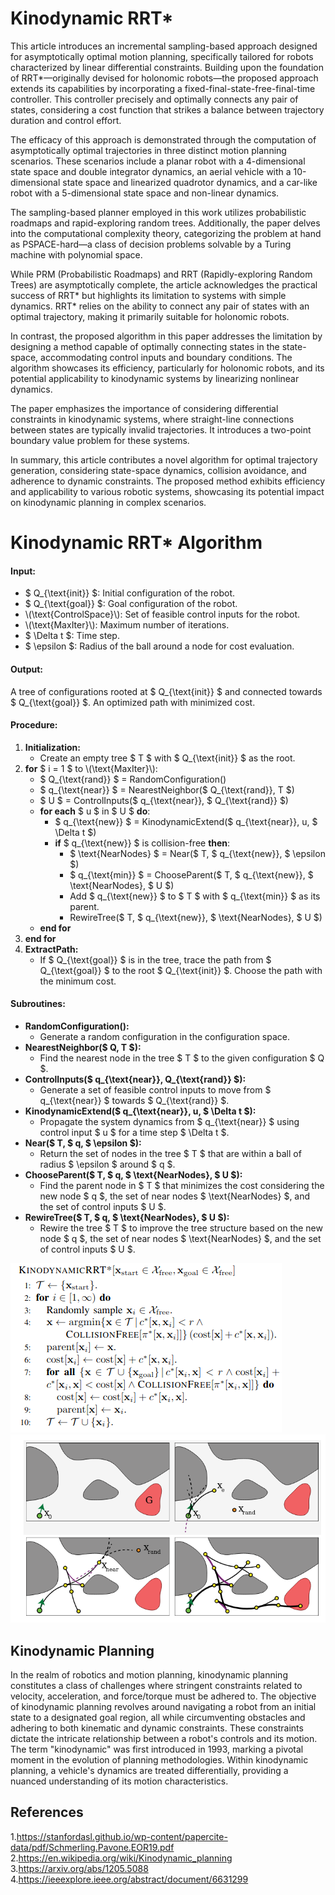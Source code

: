 # Kinodynamic RRT*
This article introduces an incremental sampling-based approach designed for asymptotically optimal motion planning, specifically tailored for robots characterized by linear differential constraints. Building upon the foundation of RRT*—originally devised for holonomic robots—the proposed approach extends its capabilities by incorporating a fixed-final-state-free-final-time controller. This controller precisely and optimally connects any pair of states, considering a cost function that strikes a balance between trajectory duration and control effort.

The efficacy of this approach is demonstrated through the computation of asymptotically optimal trajectories in three distinct motion planning scenarios. These scenarios include a planar robot with a 4-dimensional state space and double integrator dynamics, an aerial vehicle with a 10-dimensional state space and linearized quadrotor dynamics, and a car-like robot with a 5-dimensional state space and non-linear dynamics.

The sampling-based planner employed in this work utilizes probabilistic roadmaps and rapid-exploring random trees. Additionally, the paper delves into the computational complexity theory, categorizing the problem at hand as PSPACE-hard—a class of decision problems solvable by a Turing machine with polynomial space.

While PRM (Probabilistic Roadmaps) and RRT (Rapidly-exploring Random Trees) are asymptotically complete, the article acknowledges the practical success of RRT* but highlights its limitation to systems with simple dynamics. RRT* relies on the ability to connect any pair of states with an optimal trajectory, making it primarily suitable for holonomic robots.

In contrast, the proposed algorithm in this paper addresses the limitation by designing a method capable of optimally connecting states in the state-space, accommodating control inputs and boundary conditions. The algorithm showcases its efficiency, particularly for holonomic robots, and its potential applicability to kinodynamic systems by linearizing nonlinear dynamics.

The paper emphasizes the importance of considering differential constraints in kinodynamic systems, where straight-line connections between states are typically invalid trajectories. It introduces a two-point boundary value problem for these systems.

In summary, this article contributes a novel algorithm for optimal trajectory generation, considering state-space dynamics, collision avoidance, and adherence to dynamic constraints. The proposed method exhibits efficiency and applicability to various robotic systems, showcasing its potential impact on kinodynamic planning in complex scenarios.


# Kinodynamic RRT* Algorithm

#### Input:
- $ Q_{\text{init}} $: Initial configuration of the robot.
- $ Q_{\text{goal}} $: Goal configuration of the robot.
- \\(\text{ControlSpace}\\): Set of feasible control inputs for the robot.
- \\(\text{MaxIter}\\): Maximum number of iterations.
- $ \Delta t $: Time step.
- $ \epsilon $: Radius of the ball around a node for cost evaluation.

#### Output:
A tree of configurations rooted at $ Q_{\text{init}} $ and connected towards $ Q_{\text{goal}} $. An optimized path with minimized cost.

#### Procedure:
1. **Initialization:**
   - Create an empty tree $ T $ with $ Q_{\text{init}} $ as the root.
2. **for** $ i = 1 $ to \\(\text{MaxIter}\\):
   - $ Q_{\text{rand}} $ = RandomConfiguration()
   - $ q_{\text{near}} $ = NearestNeighbor($ Q_{\text{rand}}, T $)
   - $ U $ = ControlInputs($ q_{\text{near}}, $ Q_{\text{rand}} $)
   - **for each** $ u $ in $ U $ **do**:
      - $ q_{\text{new}} $ = KinodynamicExtend($ q_{\text{near}}, u, $ \Delta t $)
      - **if** $ q_{\text{new}} $ is collision-free **then**:
         - $ \text{NearNodes} $ = Near($ T, $ q_{\text{new}}, $ \epsilon $)
         - $ q_{\text{min}} $ = ChooseParent($ T, $ q_{\text{new}}, $ \text{NearNodes}, $ U $)
         - Add $ q_{\text{new}} $ to $ T $ with $ q_{\text{min}} $ as its parent.
         - RewireTree($ T, $ q_{\text{new}}, $ \text{NearNodes}, $ U $)
   - **end for**
3. **end for**
4. **ExtractPath:**
   - If $ Q_{\text{goal}} $ is in the tree, trace the path from $ Q_{\text{goal}} $ to the root $ Q_{\text{init}} $. Choose the path with the minimum cost.

#### Subroutines:
- **RandomConfiguration():**
   - Generate a random configuration in the configuration space.
- **NearestNeighbor($ Q, T $):**
   - Find the nearest node in the tree $ T $ to the given configuration $ Q $.
- **ControlInputs($ q_{\text{near}}, Q_{\text{rand}} $):**
   - Generate a set of feasible control inputs to move from $ q_{\text{near}} $ towards $ Q_{\text{rand}} $.
- **KinodynamicExtend($ q_{\text{near}}, u, $ \Delta t $):**
   - Propagate the system dynamics from $ q_{\text{near}} $ using control input $ u $ for a time step $ \Delta t $.
- **Near($ T, $ q, $ \epsilon $):**
   - Return the set of nodes in the tree $ T $ that are within a ball of radius $ \epsilon $ around $ q $.
- **ChooseParent($ T, $ q, $ \text{NearNodes}, $ U $):**
   - Find the parent node in $ T $ that minimizes the cost considering the new node $ q $, the set of near nodes $ \text{NearNodes} $, and the set of control inputs $ U $.
- **RewireTree($ T, $ q, $ \text{NearNodes}, $ U $):**
   - Rewire the tree $ T $ to improve the tree structure based on the new node $ q $, the set of near nodes $ \text{NearNodes} $, and the set of control inputs $ U $.


![](img/kinopsuedocode.png)
![](img/kinorrtx.png)

## Kinodynamic Planning

In the realm of robotics and motion planning, kinodynamic planning constitutes a class of challenges where stringent constraints related to velocity, acceleration, and force/torque must be adhered to. The objective of kinodynamic planning revolves around navigating a robot from an initial state to a designated goal region, all while circumventing obstacles and adhering to both kinematic and dynamic constraints. These constraints dictate the intricate relationship between a robot's controls and its motion. The term "kinodynamic" was first introduced in 1993, marking a pivotal moment in the evolution of planning methodologies. Within kinodynamic planning, a vehicle's dynamics are treated differentially, providing a nuanced understanding of its motion characteristics.

## References

1.<https://stanfordasl.github.io/wp-content/papercite-data/pdf/Schmerling.Pavone.EOR19.pdf>
2.<https://en.wikipedia.org/wiki/Kinodynamic_planning>
3.<https://arxiv.org/abs/1205.5088>
4.<https://ieeexplore.ieee.org/abstract/document/6631299>